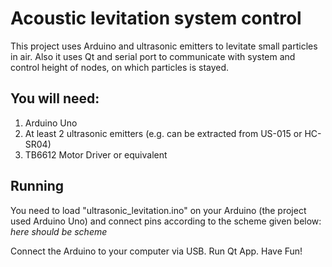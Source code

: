 # Acoustic levitation system control
This project uses Arduino and ultrasonic emitters to levitate small particles in air. Also it uses Qt and serial port to communicate with system and control height of nodes, on which particles is stayed.

## You will need:
1. Arduino Uno
2. At least 2 ultrasonic emitters (e.g. can be extracted from US-015 or HC-SR04)
3. TB6612 Motor Driver or equivalent

## Running
You need to load "ultrasonic_levitation.ino" on your Arduino (the project used Arduino Uno) and connect pins according to the scheme given below:
*here should be scheme*

Connect the Arduino to your computer via USB. Run Qt App. Have Fun!
